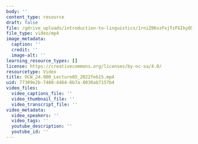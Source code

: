 ```yaml
---
body: ''
content_type: resource
draft: false
file: /gdrive_uploads/introduction-to-linguistics/1rniZ0KvzFxjTzFGIkyO5la1Kz3E6WgHY/ocw_24900_lecture05_2022feb15.mp4
file_type: video/mp4
image_metadata:
  caption: ''
  credit: ''
  image-alt: ''
learning_resource_types: []
license: https://creativecommons.org/licenses/by-nc-sa/4.0/
resourcetype: Video
title: OCW_24.900_Lecture05_2022feb15.mp4
uid: 77309e2b-7480-4464-8b7a-8030ab7157b4
video_files:
  video_captions_file: ''
  video_thumbnail_file: ''
  video_transcript_file: ''
video_metadata:
  video_speakers: ''
  video_tags: ''
  youtube_description: ''
  youtube_id: ''
---
```

